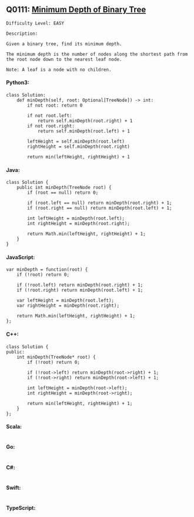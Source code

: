 ## Q0111: [Minimum Depth of Binary Tree](https://leetcode.com/problems/minimum-depth-of-binary-tree/)

```
Difficulty Level: EASY
```

```
Description:

Given a binary tree, find its minimum depth.

The minimum depth is the number of nodes along the shortest path from the root node down to the nearest leaf node.

Note: A leaf is a node with no children.
```

#### Python3:

```
class Solution:
    def minDepth(self, root: Optional[TreeNode]) -> int:
        if not root: return 0

        if not root.left:
            return self.minDepth(root.right) + 1
        if not root.right:
            return self.minDepth(root.left) + 1

        leftHeight = self.minDepth(root.left)
        rightHeight = self.minDepth(root.right)

        return min(leftHeight, rightHeight) + 1
```

#### Java:

```
class Solution {
    public int minDepth(TreeNode root) {
        if (root == null) return 0;

        if (root.left == null) return minDepth(root.right) + 1;
        if (root.right == null) return minDepth(root.left) + 1;

        int leftHeight = minDepth(root.left);
        int rightHeight = minDepth(root.right);

        return Math.min(leftHeight, rightHeight) + 1;
    }
}
```

#### JavaScript:

```
var minDepth = function(root) {
    if (!root) return 0;

    if (!root.left) return minDepth(root.right) + 1;
    if (!root.right) return minDepth(root.left) + 1;

    var leftHeight = minDepth(root.left);
    var rightHeight = minDepth(root.right);

    return Math.min(leftHeight, rightHeight) + 1;
};
```

#### C++:

```
class Solution {
public:
    int minDepth(TreeNode* root) {
        if (!root) return 0;

        if (!root->left) return minDepth(root->right) + 1;
        if (!root->right) return minDepth(root->left) + 1;

        int leftHeight = minDepth(root->left);
        int rightHeight = minDepth(root->right);

        return min(leftHeight, rightHeight) + 1;
    }
};
```

#### Scala:

```

```

#### Go:

```

```

#### C#:

```

```

#### Swift:

```

```

#### TypeScript:

```

```